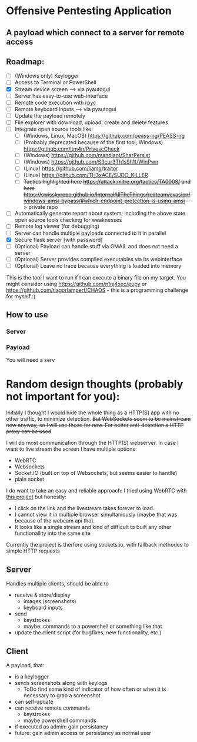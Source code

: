# Offensive Pentesting Application

## A payload which connect to a server for remote access

## Roadmap:

- [ ] (Windows only) Keylogger 
- [ ] Access to Terminal or PowerShell
- [x] Stream device screen --> via pyautogui
- [ ] Server has easy-to-use web-interface
- [ ] Remote code execution with [rpyc](https://github.com/tomerfiliba-org/rpyc)
- [ ] Remote keyboard inputs --> via pyautogui
- [ ] Update the payload remotely
- [ ] File explorer with download, upload, create and delete features
- [ ] Integrate open source tools like:
  - [ ] (Windows, Linux, MacOS) https://github.com/peass-ng/PEASS-ng
  - [ ] (Probably deprecated because of the first tool; Windows) https://github.com/itm4n/PrivescCheck
  - [ ] (Windows) https://github.com/mandiant/SharPersist
  - [ ] (Windows) https://github.com/S3cur3Th1sSh1t/WinPwn
  - [ ] (Linux) https://github.com/liamg/traitor
  - [ ] (Linux) https://github.com/TH3xACE/SUDO_KILLER
  - [ ] ~~Tactics highlighted here https://attack.mitre.org/tactics/TA0003/ and here https://swisskyrepo.github.io/InternalAllTheThings/redteam/evasion/windows-amsi-bypass/#which-endpoint-protection-is-using-amsi~~ --> private repo
- [ ] Automatically generate report about system; including the above state open source tools checking for weaknesses
- [ ] Remote log viewer (for debugging)
- [ ] Server can handle multiple payloads connected to it in parallel
- [x] Secure flask server [with password]
- [ ] (Optional) Payload can handle stuff via GMAIL and does not need a server
- [ ] (Optional) Server provides compiled executables via its webinterface
- [ ] (Optional) Leave no trace because everything is loaded into memory

This is the tool I want to run if I can execute a binary file on my target.
You might consider using https://github.com/n1nj4sec/pupy or https://github.com/tiagorlampert/CHAOS - this is a programming challenge for myself :)

## How to use

### Server

### Payload

You will need a serv

# Random design thoughts (probably not important for you):

Initially I thought I would hide the whole thing as a HTTP(S) app with no other traffic, to minimize detection.
~~But WebSockets seem to be mainstream now anyway, so I will use those for now. For better anti-detection a HTTP proxy can be used~~

I will do most communication through the HTTP(S) webserver. In case I want to live stream the screen I have multiple options:

- WebRTC
- Websockets
- Socket.IO (built on top of Websockets, but seems easier to handle)
- plain socket

I do want to take an easy and reliable approach: I tried using WebRTC with [this project](https://medium.com/@supersjgk/building-a-live-streaming-app-using-flask-opencv-and-webrtc-8cc8b521fa44#d598)
but honestly:

- I click on the link and the livestream takes forever to load.
- I cannot view it in multiple browser simultaniously (maybe that was because of the webcam api tho).
- It looks like a single stream and kind of difficult to built any other functionallity into the same site

Currently the project is therfore using sockets.io, with fallback methodes to simple HTTP requests

## Server

Handles multiple clients, should be able to

- receive & store/display
  - images (screenshots)
  - keyboard inputs
- send
  - keystrokes
  - maybe: commands to a powershell or something like that
- update the client script (for bugfixes, new functionality, etc.)

## Client

A payload, that:

- is a keylogger
- sends screenshots along with keylogs
  - ToDo find some kind of indicator of how often or when it is necessary to grab a screenshot
- can self-update
- can receive remote commands
  - keystrokes
  - maybe powershell commands
- if executed as admin: gain persistancy
- future: gain admin access or persistancy as normal user